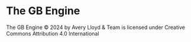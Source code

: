 # The GB Engine
The GB Engine © 2024 by Avery Lloyd & Team is licensed under Creative Commons Attribution 4.0 International 
